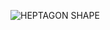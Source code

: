 ![HEPTAGON SHAPE ](https://user-images.githubusercontent.com/97614700/218327535-64c7486c-49a4-4486-b0b5-9b2dff502f2f.jpg)
